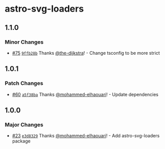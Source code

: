 # astro-svg-loaders

## 1.1.0

### Minor Changes

- [#75](https://github.com/codiume/orbit/pull/75) [`9ffb28b`](https://github.com/codiume/orbit/commit/9ffb28b3383aa7cffbb5b8176d409f0b802d8c7c) Thanks [@the-dijkstra](https://github.com/the-dijkstra)! - Change tsconfig to be more strict

## 1.0.1

### Patch Changes

- [#60](https://github.com/codiume/orbit/pull/60) [`a5f38ba`](https://github.com/codiume/orbit/commit/a5f38ba8cf25303a0d4ea94bec98d199af246671) Thanks [@mohammed-elhaouari](https://github.com/mohammed-elhaouari)! - Update dependencies

## 1.0.0

### Major Changes

- [#23](https://github.com/codiume/orbit/pull/23) [`e3d8329`](https://github.com/codiume/orbit/commit/e3d83290f5b8518c346e9945e8c5e32a7be5bfe0) Thanks [@mohammed-elhaouari](https://github.com/mohammed-elhaouari)! - Add astro-svg-loaders package
